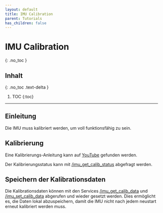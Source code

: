 ```yaml
---
layout: default
title: IMU Calibration
parent: Tutorials
has_children: false
---
```


# IMU Calibration
{: .no_toc }

## Inhalt
{: .no_toc .text-delta }

1. TOC
{:toc}

---

## Einleitung

Die IMU muss kalibriert werden, um voll funktionsfähig zu sein.

## Kalibrierung

Eine Kalibrierungs-Anleitung kann auf [YouTube](https://www.youtube.com/watch?v=Bw0WuAyGsnY) gefunden werden.

Der Kalibrierungsstatus kann mit [/imu_get_calib_status]({{site.url}}/firmware/interfaces.html#imu_get_calib_status) abgefragt werden.

## Speichern der Kalibrationsdaten

Die Kalibrationsdaten können mit den Services [/imu_get_calib_data]({{site.url}}/firmware/interfaces.html#imu_get_calib_data) und [/imu_set_calib_data]({{site.url}}/firmware/interfaces.html#imu_set_calib_data) abgerufen und wieder gesetzt werden.
Dies ermöglicht es, die Daten lokal abzuspeichern, damit die IMU nicht nach jedem neustart erneut kalibriert werden muss.
